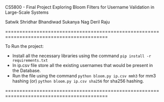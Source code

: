 CS5800 - Final Project
Exploring Bloom Filters for Username Validation in Large-Scale Systems

Satwik Shridhar Bhandiwad 
Sukanya Nag 
Deril Raju 

==========================================================================================

To Run the project:
- Install all the necessary libraries using the command `pip install -r requirements.txt`
- In ip.csv file store all the existing usernames that would be present in the Database.
- Run the file using the command `python bloom.py ip.csv mmh3` for mm3 hashing (or)
`python bloom.py ip.csv sha256` for sha256 hashing.

==========================================================================================

